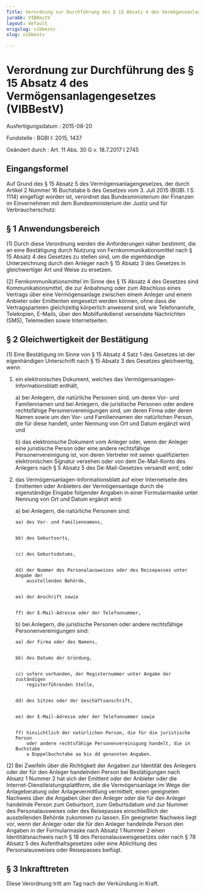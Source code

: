 ```yaml
---
Title: Verordnung zur Durchführung des § 15 Absatz 4 des Vermögensanlagengesetzes
jurabk: VIBBestV
layout: default
origslug: vibbestv
slug: vibbestv

---
```


# Verordnung zur Durchführung des § 15 Absatz 4 des Vermögensanlagengesetzes (VIBBestV)

Ausfertigungsdatum
:   2015-08-20

Fundstelle
:   BGBl I: 2015, 1437

Geändert durch
:   Art. 11 Abs. 30 G v. 18.7.2017 I 2745


## Eingangsformel

Auf Grund des § 15 Absatz 5 des Vermögensanlagengesetzes, der durch
Artikel 2 Nummer 16 Buchstabe b des Gesetzes vom 3. Juli 2015 (BGBl. I
S. 1114) eingefügt worden ist, verordnet das Bundesministerium der
Finanzen im Einvernehmen mit dem Bundesministerium der Justiz und für
Verbraucherschutz:


## § 1 Anwendungsbereich

(1) Durch diese Verordnung werden die Anforderungen näher bestimmt,
die an eine Bestätigung durch Nutzung von Fernkommunikationsmittel
nach § 15 Absatz 4 des Gesetzes zu stellen sind, um die eigenhändige
Unterzeichnung durch den Anleger nach § 15 Absatz 3 des Gesetzes in
gleichwertiger Art und Weise zu ersetzen.

(2) Fernkommunikationsmittel im Sinne des § 15 Absatz 4 des Gesetzes
sind Kommunikationsmittel, die zur Anbahnung oder zum Abschluss eines
Vertrags über eine Vermögensanlage zwischen einem Anleger und einem
Anbieter oder Emittenten eingesetzt werden können, ohne dass die
Vertragsparteien gleichzeitig körperlich anwesend sind, wie
Telefonanrufe, Telekopien, E-Mails, über den Mobilfunkdienst
versendete Nachrichten (SMS), Telemedien sowie Internetseiten.


## § 2 Gleichwertigkeit der Bestätigung

(1) Eine Bestätigung im Sinne von § 15 Absatz 4 Satz 1 des Gesetzes
ist der eigenhändigen Unterschrift nach § 15 Absatz 3 des Gesetzes
gleichwertig, wenn

1.  ein elektronisches Dokument, welches das Vermögensanlagen-
    Informationsblatt enthält,

    a)  bei Anlegern, die natürliche Personen sind, um deren Vor- und
        Familiennamen und bei Anlegern, die juristische Personen oder andere
        rechtsfähige Personenvereinigungen sind, um deren Firma oder deren
        Namen sowie um den Vor- und Familiennamen der natürlichen Person, die
        für diese handelt, unter Nennung von Ort und Datum ergänzt wird und


    b)  das elektronische Dokument vom Anleger oder, wenn der Anleger eine
        juristische Person oder eine andere rechtsfähige Personenvereinigung
        ist, von deren Vertreter mit seiner qualifizierten elektronischen
        Signatur versehen oder von dem De-Mail-Konto des Anlegers nach § 5
        Absatz 5 des De-Mail-Gesetzes versandt wird, oder





2.  das Vermögensanlagen-Informationsblatt auf einer Internetseite des
    Emittenten oder Anbieters der Vermögensanlage durch die eigenständige
    Eingabe folgender Angaben in einer Formularmaske unter Nennung von Ort
    und Datum ergänzt wird:

    a)  bei Anlegern, die natürliche Personen sind:

        aa) des Vor- und Familiennamens,


        bb) des Geburtsorts,


        cc) des Geburtsdatums,


        dd) der Nummer des Personalausweises oder des Reisepasses unter Angabe der
            ausstellenden Behörde,


        ee) der Anschrift sowie


        ff) der E-Mail-Adresse oder der Telefonnummer,





    b)  bei Anlegern, die juristische Personen oder andere rechtsfähige
        Personenvereinigungen sind:

        aa) der Firma oder des Namens,


        bb) des Datums der Gründung,


        cc) sofern vorhanden, der Registernummer unter Angabe der zuständigen
            registerführenden Stelle,


        dd) des Sitzes oder der Geschäftsanschrift,


        ee) der E-Mail-Adresse oder der Telefonnummer sowie


        ff) hinsichtlich der natürlichen Person, die für die juristische Person
            oder andere rechtsfähige Personenvereinigung handelt, die in Buchstabe
            a Doppelbuchstabe aa bis dd genannten Angaben.










(2) Bei Zweifeln über die Richtigkeit der Angaben zur Identität des
Anlegers oder der für den Anleger handelnden Person bei Bestätigungen
nach Absatz 1 Nummer 2 hat sich der Emittent oder der Anbieter oder
die Internet-Dienstleistungsplattform, die die Vermögensanlage im Wege
der Anlageberatung oder Anlagevermittlung vermittelt, einen geeigneten
Nachweis über die Angaben über den Anleger oder die für den Anleger
handelnde Person zum Geburtsort, zum Geburtsdatum und zur Nummer des
Personalausweises oder des Reisepasses einschließlich der
ausstellenden Behörde zukommen zu lassen. Ein geeigneter Nachweis
liegt vor, wenn der Anleger oder die für den Anleger handelnde Person
den Angaben in der Formularmaske nach Absatz 1 Nummer 2 einen
Identitätsnachweis nach § 18 des Personalausweisgesetzes oder nach §
78 Absatz 5 des Aufenthaltsgesetzes oder eine Ablichtung des
Personalausweises oder Reisepasses beifügt.


## § 3 Inkrafttreten

Diese Verordnung tritt am Tag nach der Verkündung in Kraft.


